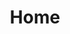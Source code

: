 ---
title: Home
metaTitle: Personal blog of Thomas Venturini
description: My personal blog.
layout: Home
---